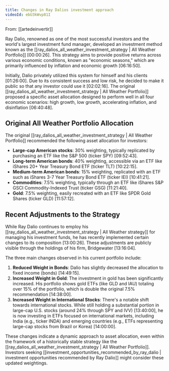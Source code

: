```yaml
---
title: Changes in Ray Dalios investment approach
videoId: ebU3kWvp81I
---
```


From: [[artedeinvertir]] <br/> 

Ray Dalio, renowned as one of the most successful investors and the world's largest investment fund manager, developed an investment method known as the [[ray_dalios_all_weather_investment_strategy | All Weather Portfolio]] <a class="yt-timestamp" data-t="00:00:26">[00:00:26]</a>. This strategy aims to provide positive returns across various economic conditions, known as "economic seasons," which are primarily influenced by inflation and economic growth <a class="yt-timestamp" data-t="06:16:50">[06:16:50]</a>.

Initially, Dalio privately utilized this system for himself and his clients <a class="yt-timestamp" data-t="01:26:00">[01:26:00]</a>. Due to its consistent success and low risk, he decided to make it public so that any investor could use it <a class="yt-timestamp" data-t="02:02:16">[02:02:16]</a>. The original [[ray_dalios_all_weather_investment_strategy | All Weather Portfolio]] proposed a specific asset allocation designed to perform well in all four economic scenarios: high growth, low growth, accelerating inflation, and disinflation <a class="yt-timestamp" data-t="06:40:48">[06:40:48]</a>.

## Original All Weather Portfolio Allocation

The original [[ray_dalios_all_weather_investment_strategy | All Weather Portfolio]] recommended the following asset allocation for investors:
*   **Large-cap American stocks**: 30% weighting, typically replicated by purchasing an ETF like the S&P 500 (ticker SPY) <a class="yt-timestamp" data-t="09:52:43">[09:52:43]</a>.
*   **Long-term American bonds**: 40% weighting, accessible via an ETF like iShares 20+ Year Treasury Bond ETF (ticker TLT) <a class="yt-timestamp" data-t="10:22:15">[10:22:15]</a>.
*   **Medium-term American bonds**: 15% weighting, replicated with an ETF such as iShares 3-7 Year Treasury Bond ETF (ticker IEI) <a class="yt-timestamp" data-t="10:41:21">[10:41:21]</a>.
*   **Commodities**: 7.5% weighting, typically through an ETF like iShares S&P GSCI Commodity-Indexed Trust (ticker GSG) <a class="yt-timestamp" data-t="11:21:40">[11:21:40]</a>.
*   **Gold**: 7.5% weighting, easily recreated with an ETF like SPDR Gold Shares (ticker GLD) <a class="yt-timestamp" data-t="11:57:12">[11:57:12]</a>.

## Recent Adjustments to the Strategy

While Ray Dalio continues to employ his [[ray_dalios_all_weather_investment_strategy | All Weather strategy]] for managing his investment funds, he has recently implemented certain changes to its composition <a class="yt-timestamp" data-t="13:00:26">[13:00:26]</a>. These adjustments are publicly visible through the holdings of his firm, Bridgewater <a class="yt-timestamp" data-t="13:16:04">[13:16:04]</a>.

The three main changes observed in his current portfolio include:
1.  **Reduced Weight in Bonds**: Dalio has slightly decreased the allocation to fixed income (bonds) <a class="yt-timestamp" data-t="14:49:15">[14:49:15]</a>.
2.  **Increased Weight in Gold**: The investment in gold has been significantly increased. His portfolio shows gold ETFs (like GLD and IAU) totaling over 15% of the portfolio, which is double the original 7.5% recommendation <a class="yt-timestamp" data-t="14:38:00">[14:38:00]</a>.
3.  **Increased Weight in International Stocks**: There's a notable shift towards international stocks. While still holding a substantial portion in large-cap U.S. stocks (around 24% through SPY and IVV) <a class="yt-timestamp" data-t="13:40:00">[13:40:00]</a>, he is now investing in ETFs focused on international markets, including India (e.g., ticker INDA) and emerging countries (e.g., ETFs representing large-cap stocks from Brazil or Korea) <a class="yt-timestamp" data-t="14:00:00">[14:00:00]</a>.

These changes indicate a dynamic approach to asset allocation, even within the framework of a historically stable strategy like the [[ray_dalios_all_weather_investment_strategy | All Weather Portfolio]]. Investors seeking [[investment_opportunities_recommended_by_ray_dalio | investment opportunities recommended by Ray Dalio]] might consider these updated weightings.